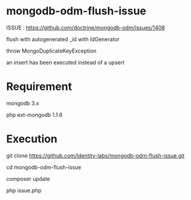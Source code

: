 # mongodb-odm-flush-issue

ISSUE : https://github.com/doctrine/mongodb-odm/issues/1408

flush with autogenerated _id with IdGenerator

throw MongoDuplicateKeyException

an insert has been executed instead of a upsert

# Requirement

mongodb 3.x

php ext-mongodb 1.1.6

# Execution

git clone https://github.com/Identity-labs/mongodb-odm-flush-issue.git

cd mongodb-odm-flush-issue

composer update

php issue.php
